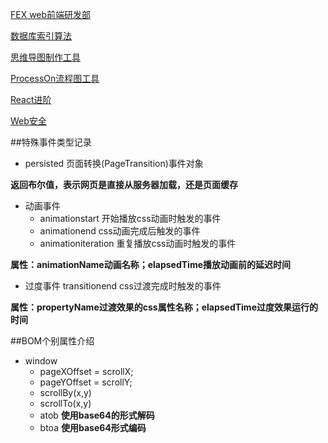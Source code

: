 [FEX web前端研发部](http://devfest14.qiniudn.com/Web/yog-framework-%E7%9B%B8%E5%AE%88%E9%BC%8E.pdf)

[数据库索引算法](http://blog.codinglabs.org/articles/theory-of-mysql-index.html)

[思维导图制作工具](https://app.wisemapping.com/c/maps/3/try)

[ProcessOn流程图工具](https://www.processon.com/diagrams)

[React进阶](http://yiminghe.me/learning-react/tutorial/zh-cn/advanced.html#/)

[Web安全](http://segmentfault.com/a/1190000003852910)

##特殊事件类型记录

+ persisted 页面转换(PageTransition)事件对象

**返回布尔值，表示网页是直接从服务器加载，还是页面缓存**
+ 动画事件
  - animationstart 开始播放css动画时触发的事件
  - animationend css动画完成后触发的事件
  - animationiteration 重复播放css动画时触发的事件

**属性：animationName动画名称；elapsedTime播放动画前的延迟时间**
+ 过度事件 transitionend css过渡完成时触发的事件

**属性：propertyName过渡效果的css属性名称；elapsedTime过度效果运行的时间**

##BOM个别属性介绍
+ window
  - pageXOffset = scrollX;
  - pageYOffset = scrollY;
  - scrollBy(x,y)
  - scrollTo(x,y)
  - atob **使用base64的形式解码**
  - btoa **使用base64形式编码**

